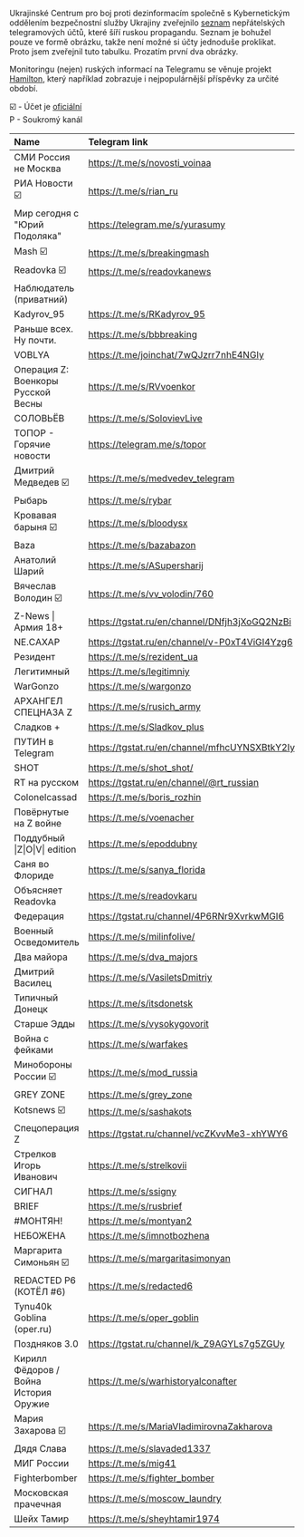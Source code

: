 Ukrajinské Centrum pro boj proti dezinformacím společně s Kybernetickým oddělením bezpečnostní služby Ukrajiny zveřejnilo [seznam](https://cpd.gov.ua/reports/spysok-instrumentiv-poshyrennya-vorozhoyi-dezinformacziyi/) 
nepřátelských telegramových účtů, které šíří ruskou propagandu. Seznam je bohužel pouze ve formě obrázku, takže není možné si účty jednoduše proklikat. Proto jsem zveřejnil tuto tabulku. Prozatím první dva obrázky.

Monitoringu (nejen) ruských informací na Telegramu se věnuje projekt [Hamilton](https://securingdemocracy.gmfus.org/hamilton-dashboard/), který například zobrazuje i nejpopulárnější příspěvky za určité období.

☑️ - Účet je [oficiální](https://telegram.org/verify) <br>
P - Soukromý kanál


|Name                              |Telegram link                                |Subscribers|Timestamp |Private|
|:---------------------------------|:--------------------------------------------|----------:|:---------|:-----:|
|СМИ Россия не Москва              |https://t.me/s/novosti_voinaa                |3 354 245  |19.03.2023|       |
|РИА Новости ☑️                       |https://t.me/s/rian_ru                       |2 979 380  |19.03.2023|       |
|Мир сегодня с "Юрий Подоляка"     |https://telegram.me/s/yurasumy               |2 813 788  |19.03.2023|       |
|Mash ☑️                             |https://t.me/s/breakingmash                  |2 272 288  |19.03.2023|       |
|Readovka ☑️                          |https://t.me/s/readovkanews                  |2 355 882  |19.03.2023|       |
|Наблюдатель (приватний)           |                                             |           |19.03.2023|       |
|Kadyrov_95                        |https://t.me/s/RKadyrov_95                   |2 020 153  |19.03.2023|       |
|Раньше всех. Ну почти.            |https://t.me/s/bbbreaking                    |1 605 551  |19.03.2023|       |
|VOBLYA                            |https://t.me/joinchat/7wQJzrr7nhE4NGIy       |1 504 308  |19.03.2023|       |
|Операция Z: Военкоры Русской Весны|https://t.me/s/RVvoenkor                     |1 379 700  |19.03.2023|       |
|СОЛОВЬЁВ                          |https://t.me/s/SolovievLive                  |1 297 557  |19.03.2023|       |
|ТОПОР - Горячие новости           |https://telegram.me/s/topor                  |1 252 378  |19.03.2023|       |
|Дмитрий Медведев ☑️                 |https://t.me/s/medvedev_telegram             |1 234 452  |19.03.2023|       |
|Рыбарь                            |https://t.me/s/rybar                         |1 202 554  |19.03.2023|       |
|Кровавая барыня ☑️                  |https://t.me/s/bloodysx                      |1 166 787  |19.03.2023|       |
|Baza                              |https://t.me/s/bazabazon                     |1 144 224  |19.03.2023|       |
|Анатолий Шарий                    |https://t.me/s/ASupersharij                  |1 150 645  |19.03.2023|       |
|Вячеслав Володин ☑️                 |https://t.me/s/vv_volodin/760                |1 139 940  |19.03.2023|       |
|Z-News &#124; Армия 18+                |https://tgstat.ru/en/channel/DNfjh3jXoGQ2NzBi|989 153    |19.03.2023|P      |
|NE.CАХАР                          |https://tgstat.ru/en/channel/v-P0xT4ViGI4Yzg6|1 041 778  |19.03.2023|P      |
|Резидент                          |https://t.me/s/rezident_ua                   |1 024 335  |19.03.2023|       |
|Легитимный                        |https://t.me/s/legitimniy                    |1 050 483  |19.03.2023|       |
|WarGonzo                          |https://t.me/s/wargonzo                      |1 059 883  |19.03.2023|       |
|ΑΡΧΑНГЕЛ СПЕЦНАЗА Z               |https://t.me/s/rusich_army                   |1 029 005  |19.03.2023|       |
|Сладков +                         |https://t.me/s/Sladkov_plus                  |914 697    |19.03.2023|       |
|ПУТИН в Telegram                  |https://tgstat.ru/en/channel/mfhcUYNSXBtkY2Iy|896 645    |19.03.2023|P      |
|SHOT                              |https://t.me/s/shot_shot/                    |892 360    |19.03.2023|       |
|RT на русском                     |https://tgstat.ru/en/channel/@rt_russian     |869 517    |19.03.2023|P      |
|Colonelcassad                     |https://t.me/s/boris_rozhin                  |832 915    |19.03.2023|       |
|Повёрнутые на Z войне             |https://t.me/s/voenacher                     |752 082    |19.03.2023|       |
|Поддубный &#124;Z&#124;O&#124;V&#124; edition            |https://t.me/s/epoddubny                  |730 023|21.03.2023||
|Саня во Флориде                      |https://t.me/s/sanya_florida              |719 348|21.03.2023|      |
|Объясняет Readovka                   |https://t.me/s/readovkaru                 |665 432|21.03.2023|      |
|Федерация                            |https://tgstat.ru/channel/4P6RNr9XvrkwMGI6|595 509|21.03.2023|P     |
|Военный Осведомитель                 |https://t.me/s/milinfolive/               |593 366|21.03.2023|      |
|Два майора                           |https://t.me/s/dva_majors                 |620 378|21.03.2023|      |
|Дмитрий Василец                      |https://t.me/s/VasiletsDmitriy            |594 636|21.03.2023|      |
|Типичный Донецк                      |https://t.me/s/itsdonetsk                 |577 816|21.03.2023|      |
|Старше Эдды                          |https://t.me/s/vysokygovorit              |585 551|21.03.2023|      |
|Война с фейками                      |https://t.me/s/warfakes                   |543 206|21.03.2023|      |
|Минобороны России ☑️                 |https://t.me/s/mod_russia                 |547 319|21.03.2023|      |
|GREY ZONE                            |https://t.me/s/grey_zone                  |523 397|21.03.2023|      |
|Kotsnews ☑️                          |https://t.me/s/sashakots                  |573 448|21.03.2023|      |
|Спецоперация Z                       |https://tgstat.ru/channel/vcZKvvMe3-xhYWY6|510 563|21.03.2023|P     |
|Стрелков Игорь Иванович              |https://t.me/s/strelkovii                 |503 160|21.03.2023|      |
|СИГНАЛ                               |https://t.me/s/ssigny                     |503 955|21.03.2023|      |
|BRIEF                                |https://t.me/s/rusbrief                   |511 297|21.03.2023|      |
|#МОНТЯН!                             |https://t.me/s/montyan2                   |505 541|21.03.2023|      |
|НЕБОЖЕНА                             |https://t.me/s/imnotbozhena               |506 784|21.03.2023|      |
|Маргарита Симоньян ☑️                |https://t.me/s/margaritasimonyan          |500 515|21.03.2023|      |
|REDACTED P6 (КОТЁЛ #6)               |https://t.me/s/redacted6                  |501 975|21.03.2023|      |
|Tynu40k Goblina (oper.ru)            |https://t.me/s/oper_goblin                |489 703|21.03.2023|      |
|Поздняков 3.0                        |https://tgstat.ru/channel/k_Z9AGYLs7g5ZGUy|489 922|21.03.2023|P     |
|Кирилл Фёдоров / Война История Оружие|https://t.me/s/warhistoryalconafter       |482 112|21.03.2023|      |
|Мария Захарова ☑️                    |https://t.me/s/MariaVladimirovnaZakharova |479 372|21.03.2023|      |
|Дядя Слава                           |https://t.me/s/slavaded1337               |473 723|21.03.2023|      |
|МИГ России                           |https://t.me/s/mig41                      |447 561|21.03.2023|      |
|Fighterbomber                        |https://t.me/s/fighter_bomber             |445 035|21.03.2023|      |
|Московская прачечная                 |https://t.me/s/moscow_laundry             |447 565|21.03.2023|      |
|Шейх Тамир                           |https://t.me/s/sheyhtamir1974             |413 958|21.03.2023|      |
